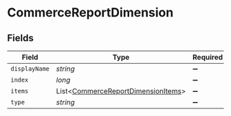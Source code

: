 # CommerceReportDimension


## Fields

| Field                                                                                     | Type                                                                                      | Required                                                                                  | Description                                                                               |
| ----------------------------------------------------------------------------------------- | ----------------------------------------------------------------------------------------- | ----------------------------------------------------------------------------------------- | ----------------------------------------------------------------------------------------- |
| `displayName`                                                                             | *string*                                                                                  | :heavy_minus_sign:                                                                        | N/A                                                                                       |
| `index`                                                                                   | *long*                                                                                    | :heavy_minus_sign:                                                                        | N/A                                                                                       |
| `items`                                                                                   | List<[CommerceReportDimensionItems](../../models/shared/CommerceReportDimensionItems.md)> | :heavy_minus_sign:                                                                        | N/A                                                                                       |
| `type`                                                                                    | *string*                                                                                  | :heavy_minus_sign:                                                                        | N/A                                                                                       |